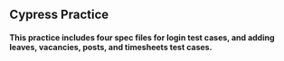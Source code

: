 ## Cypress Practice
#### This practice includes four spec files for login test cases, and adding leaves, vacancies, posts, and timesheets test cases. 

